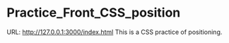 # Practice_Front_CSS_position
URL: http://127.0.0.1:3000/index.html
This is a CSS practice of positioning.
